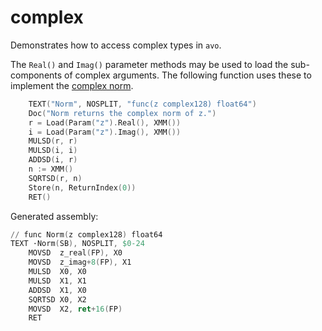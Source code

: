 # complex

Demonstrates how to access complex types in `avo`.

The `Real()` and `Imag()` parameter methods may be used to load the sub-components of complex arguments. The following function uses these to implement the [complex norm](http://mathworld.wolfram.com/ComplexModulus.html).

[embedmd]:# (asm.go go /.*TEXT.*Norm/ /RET.*/)
```go
	TEXT("Norm", NOSPLIT, "func(z complex128) float64")
	Doc("Norm returns the complex norm of z.")
	r = Load(Param("z").Real(), XMM())
	i = Load(Param("z").Imag(), XMM())
	MULSD(r, r)
	MULSD(i, i)
	ADDSD(i, r)
	n := XMM()
	SQRTSD(r, n)
	Store(n, ReturnIndex(0))
	RET()
```

Generated assembly:

[embedmd]:# (complex.s s /.*func Norm/ /RET/)
```s
// func Norm(z complex128) float64
TEXT ·Norm(SB), NOSPLIT, $0-24
	MOVSD  z_real(FP), X0
	MOVSD  z_imag+8(FP), X1
	MULSD  X0, X0
	MULSD  X1, X1
	ADDSD  X1, X0
	SQRTSD X0, X2
	MOVSD  X2, ret+16(FP)
	RET
```
